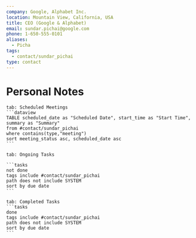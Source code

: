 ```yaml
---
company: Google, Alphabet Inc.
location: Mountain View, California, USA
title: CEO (Google & Alphabet)
email: sundar.pichai@google.com
phone: 1-650-555-0101
aliases:
  - Picha
tags:
  - contact/sundar_pichai
type: contact
---
```

# Personal Notes


````tabs
tab: Scheduled Meetings
```dataview
TABLE scheduled_date as "Scheduled Date", start_time as "Start Time", summary as "Summary"
from #contact/sundar_pichai
where contains(type,"meeting")
sort meeting_status asc, scheduled_date asc
```
````
````tabs
tab: Ongoing Tasks

```tasks
not done
tags include #contact/sundar_pichai
path does not include SYSTEM
sort by due date
```
````
````tabs
tab: Completed Tasks
```tasks
done
tags include #contact/sundar_pichai
path does not include SYSTEM
sort by due date
```
````
